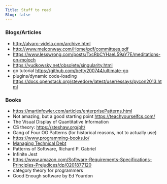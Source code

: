 ```yaml
---
Title: Stuff to read
Blog: false
---
```


### Blogs/Articles

* <http://alvaro-videla.com/archive.html>
* <http://www.melconway.com/Home/pdf/committees.pdf>
* <https://www.lesswrong.com/posts/TxcRbCYHaeL59aY7E/meditations-on-moloch>
* <https://yudkowsky.net/obsolete/singularity.html>
* go tutorial <https://github.com/betty200744/ultimate-go>
* plugins/dynamic code-loading <https://docs.openstack.org/stevedore/latest/user/essays/pycon2013.html>

### Books

* <https://martinfowler.com/articles/enterprisePatterns.html>
* Not amazing, but a good starting point <https://teachyourselfcs.com/>
* The Visual Display of Quantitative Information
* CS theory: <https://steshaw.org/plt/>
* Gang of Four OO Patterns (for historical reasons, not to actually use)
* <https://www.programming-books.io/>
* [Managing Technical Debt](https://www.amazon.com/Managing-Technical-Debt-Development-Engineering/dp/013564593X)
* Patterns of Software, Richard P. Gabriel
* Infinite Jest
* <https://www.amazon.com/Software-Requirements-Specifications-Principles-Prejudices/dp/0201877120>
* category theory for programmers
* Good Enough software by Ed Yourdon
